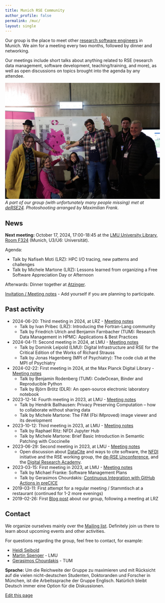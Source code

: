 ```yaml
---
title: Munich RSE Community
author_profile: false
permalink: /muc/
layout: single
---
```


Our group is the place to meet other [research software engineers](https://de-rse.org/en/) in Munich. We aim for a meeting every two months, followed by dinner and networking.

Our meetings include short talks about anything related to RSE (research data management, software development, teaching/training, and more), as well as open discussions on topics brought into the agenda by any attendee.

![Photo of a part of the Munich RSE group at deRSE24](chapter-muc-photo-derse24.jpg)
_A part of our group (with unfortunately many people missing) met at [deRSE24](https://events.hifis.net/event/994/). Photoshooting arranged by Maximilian Frank._

## News

**Next meeting:** October 17, 2024, 17:00-18:45 at the [LMU University Library, Room F324](https://www.lmu.de/raumfinder/#/building/bw0000/map?room=003003324_) (Munich, U3/U6: Universität).

Agenda:

- Talk by Nafiseh Moti (LRZ): HPC I/O tracing, new patterns and challenges 
- Talk by Michele Martone (LRZ): Lessons learned from organizing a Free Software Appreciation Day or Afternoon

Afterwards: Dinner together at [Atzinger](https://atzinger-restaurant.de/).

[Invitation / Meeting notes](https://pad.okfn.de/p/rse-muc-meetup4-24) - Add yourself if you are planning to participate.

## Past activity

- 2024-06-20: Third meeting in 2024, at LRZ - [Meeting notes](https://pad.okfn.de/p/rse-muc-meetup3-24)
  - Talk by Ivan Pribec (LRZ): Introducing the Fortran-Lang community
  - Talk by Friedrich Ulrich and Benjamin Farnbacher (TUM): Research Data Management in HPMC: Applications & Best Practices
- 2024-04-11: Second meeting in 2024, at LMU - [Meeting notes](https://pad.okfn.de/p/rse-muc-meetup2-24)
  - Talk by Dominik Leipold (LMU): Digital Infrastructure and RSE for the Critical Edition of the Works of Richard Strauss
  - Talk by Jonas Hagenberg (MPI of Psychiatry): The code club at the MPI  of Psychiatry
- 2024-02-22: First meeting in 2024, at the Max Planck Digital Library - [Meeting notes](https://pad.okfn.de/p/rse-muc-meetup1-24)
  - Talk by Benjamin Rodenberg (TUM): CodeOcean, Binder and Reproducible Python
  - Talk by Björn Brötz (DLR): An open-source electronic laboratory notebook
- 2023-12-14: Fourth meeting in 2023, at LMU - [Meeting notes](https://pad.okfn.de/p/rse-muc-meetup4-23)
   - Talk by Hendrik Ballhausen: Privacy Preserving Computation – how to collaborate without sharing data
   - Talk by Michele Martone: The FIM (Fbi IMproved) image viewer and its development
- 2023-10-12: Third meeting in 2023, at LMU - [Meeting notes](https://pad.okfn.de/p/rse-muc-meetup3-23)
   - Talk by Raphael Ritz: NFDI Jupyter Hub
   - Talk by Michele Martone: Brief Basic Introduction in Semantic Patching with Coccinelle
- 2023-06-29: Second meeting in 2023, at LMU - [Meeting notes](https://pad.okfn.de/p/rse-mus-meetup2-23)
  - Open discussion about [DataCite](https://datacite.org/) and ways to cite software, the [NFDI](https://www.nfdi.de/) initiative and the RSE working group, the [de-RSE Unconference](https://un-derse23.sciencesconf.org/), and the [Digital Research Academy](https://heidiseibold.ck.page/posts/feedback-wanted-building-a-digital-research-academy).
- 2023-03-15: First meeting in 2023, at LMU - [Meeting notes](https://pad.okfn.de/p/rse-muc-meetup1-23)
  - Talk by Michael Franke: Software Management Plans
  - Talk by Gerasimos Chourdakis: [Continuous Integration with GitHub Actions in preCICE](http://go.tum.de/389945)
- 2019-03-11: First attempt for a regular meeting / Stammtisch at a restaurant (continued for 1-2 more evenings)
- 2019-02-26: First [Blog post](https://www.de-rse.org/blog/2019/02/26/neue-rse-gruppen-in-m%C3%BCnchen-und-m%C3%BCnster.html) about our group, following a meeting at LRZ

## Contact

We organize ourselves mainly over the [Mailing list](https://lists.lrz.de/mailman/listinfo/rse). Definitely join us there to learn about upcoming events and other activities.

For questions regarding the group, feel free to contact, for example:
  - [Heidi Seibold](https://heidiseibold.com/)
  - [Martin Spenger](https://www.ub.uni-muenchen.de/ueber-die-ub/kontakt/personen/spenger/index.html) - LMU
  - [Gerasimos Chourdakis](https://www.cs.cit.tum.de/en/sccs/people/gerasimos-chourdakis/) - TUM

**Sprache:** Um die Reichweite der Gruppe zu maximieren und mit Rücksicht auf die vielen nicht-deutschen Studenten, Doktoranden und Forscher in München, ist die Arbeitssprache der Gruppe Englisch. Natürlich bleibt Deutsch immer eine Option für die Diskussionen.

[Edit this page](https://github.com/DE-RSE/chapter/blob/master/_pages/muc/index.md)
